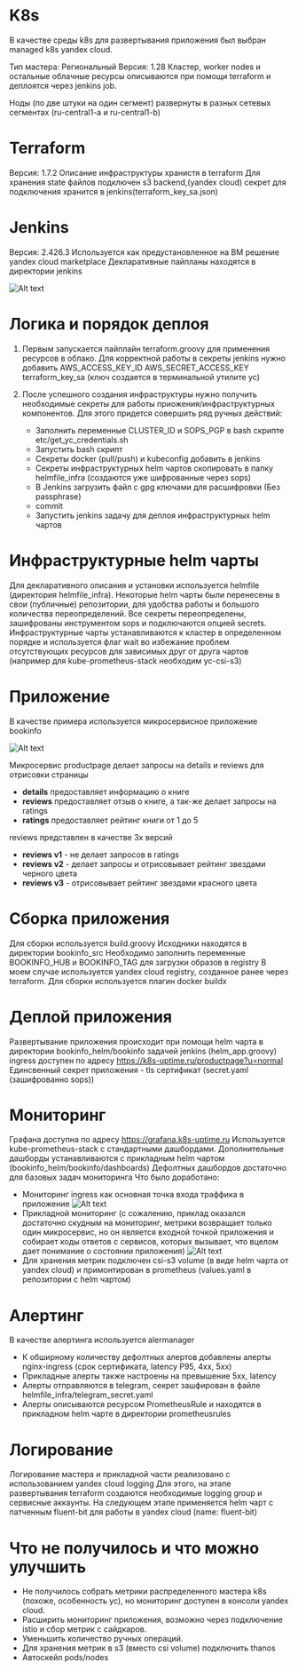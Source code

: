 # K8s
В качестве среды k8s для развертывания приложения был выбран managed k8s yandex cloud.

Тип мастера: Региональный
Версия: 1.28
Кластер, worker nodes и остальные облачные ресурсы описываются при помощи terraform и деплоятся через jenkins job.

Ноды (по две штуки на один сегмент) развернуты в разных сетевых сегментах (ru-central1-a и ru-central1-b)

# Terraform

Версия: 1.7.2
Описание инфраструктуры хранистя в terraform
Для хранения state файлов подключен s3 backend,(yandex cloud) секрет для подключения хранится в jenkins(terraform_key_sa.json)

# Jenkins

Версия: 2.426.3
Используется как предустановленное на ВМ решение yandex cloud marketplace
Декларативные пайпланы находятся в директории jenkins

![Alt text](pics/jenkins.png?raw=true "jenkins")


# Логика и порядок деплоя

1) Первым запускается пайплайн terraform.groovy для применения ресурсов в облако.
Для корректной работы в секреты jenkins нужно добавить AWS_ACCESS_KEY_ID AWS_SECRET_ACCESS_KEY terraform_key_sa (ключ создается в терминальной утилите yc)

2) После успешного создания инфраструктуры нужно получить необходимые секреты для работы приожения/инфраструктурных компонентов. 
    Для этого придется совершить ряд ручных действий:
     - Заполнить переменные CLUSTER_ID и SOPS_PGP в bash скрипте etc/get_yc_credentials.sh
     - Запустить bash скрипт 
     - Секреты docker (pull/push) и kubeconfig добавить в jenkins
     - Секреты инфраструктурных helm чартов скопировать в папку helmfile_infra (создаются уже шифрованные через sops)
     - В Jenkins загрузить файл с gpg ключами для расшифровки (Без passphrase)
     - commit
     - Запустить jenkins задачу для деплоя инфраструктурных helm чартов

# Инфраструктурные helm чарты

Для декларативного описания и установки используется helmfile (директория helmfile_infra). Некоторые helm чарты были перенесены в свои (публичные) репозитории, для удобства работы и большого количества переопределений.
Все секреты переопределены, зашифрованы инструментом sops и подключаются опцией secrets.
Инфраструктурные чарты устанавливаются к кластер в определенном порядке и используется флаг wait во избежание проблем отсутствующих ресурсов для зависимых друг от друга чартов (например для kube-prometheus-stack необходим yc-csi-s3)

# Приложение

В качестве примера используется микросервисное приложение bookinfo

![Alt text](pics/bookinfo.png?raw=true "jenkins")

Микросервис productpage делает запросы на details и reviews для отрисовки страницы

- **details** предоставляет информацию о книге
- **reviews** предоставляет отзыв о книге, а так-же делает запросы на ratings
- **ratings** предоставляет рейтинг книги от 1 до 5

reviews представлен в качестве 3х версий
- **reviews v1** - не делает запросов в ratings
- **reviews v2** - делает запросы и отрисовывает рейтинг звездами черного цвета
- **reviews v3** - отрисовывает рейтинг звездами красного цвета

# Сборка приложения

Для сборки используется build.groovy
Исходники находятся в директории bookinfo_src
Необходимо заполнить переменные BOOKINFO_HUB и BOOKINFO_TAG для загрузки образов в registry
В моем случае используется yandex cloud registry, созданное ранее через terraform.
Для сборки используется плагин docker buildx

# Деплой приложения

Развертывание приложения происходит при помощи helm чарта в директории bookinfo_helm/bookinfo задачей jenkins (helm_app.groovy)
ingress доступен по адресу https://k8s-uptime.ru/productpage?u=normal
Единсвенный секрет приложения - tls сертификат (secret.yaml (зашифрованно sops))


# Мониторинг
Графана доступна по адресу https://grafana.k8s-uptime.ru
Используется kube-prometheus-stack с стандартными дашбордами. Дополнительные дашборды устанавливаются с прикладным helm чартом (bookinfo_helm/bookinfo/dashboards)
Дефолтных дашбордов достаточно для базовых задач мониторинга
Что было доработано:
 - Мониторинг ingress как основная точка входа траффика в приложение
    ![Alt text](pics/ingress.png?raw=true "grafana ingress")
 - Прикладной мониторинг (с сожалению, приклад оказался достаточно скудным на мониторинг, метрики возвращает только один микросервис, но он является входной точкой приложения и собирает коды ответов с сервисов, которых вызывает, что вцелом дает понимание о состоянии приложения)
    ![Alt text](pics/flask.png?raw=true "grafana flask")
 - Для хранения метрик подключен csi-s3 volume (в виде helm чарта от yandex cloud) и примонтирован в prometheus (values.yaml  в репозитории с helm чартом)

# Aлертинг

В качестве алертинга используется alermanager
 - К обширному количеству дефолтных алертов добавлены алерты nginx-ingress (срок сертификата, latency P95, 4xx, 5xx)
 - Прикладные алерты также настроены на превышение 5xx, latency
 - Алерты отправляются в telegram, секрет зашфирован в файле helmfile_infra/telegram_secret.yaml
 - Алерты описываются ресурсом PrometheusRule и находятся в прикладном helm чарте в директории prometheusrules

# Логирование

Логирование мастера и прикладной части реализовано с использованием yandex cloud logging
Для этого, на этапе развертывания terraform создаются необходимые logging group и сервисные аккаунты.
На следующем этапе применяется helm чарт с патченным fluent-bit для работы в yandex cloud (name: fluent-bit)

# Что не получилось и что можно улучшить

- Не получилось собрать метрики распределенного мастера k8s (похоже, особенность yc), но мониторинг доступен в консоли yandex cloud.
- Расширить мониторинг приложения, возможно через подключение istio и сбор метрик с сайдкаров.
- Уменьшить количество ручных операций.
- Для хранения метрик в s3 (вместо csi volume) подключить thanos
- Автоскейл pods/nodes

